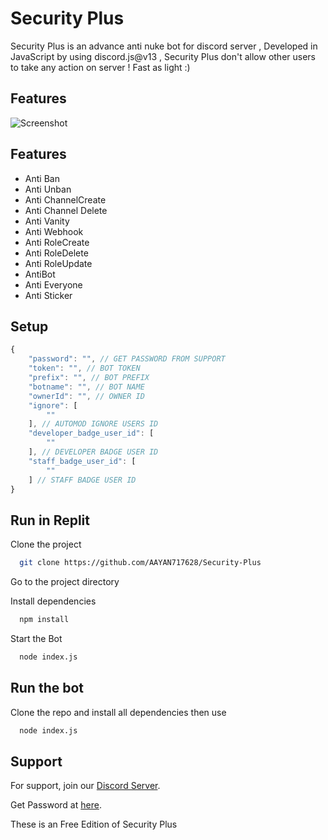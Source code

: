 
# Security Plus 

Security Plus is an advance anti nuke bot for discord server , Developed in JavaScript by using discord.js@v13 , Security Plus don't allow other users to take any action on server ! Fast as light :)


## Features

![Screenshot](https://cdn.discordapp.com/attachments/1002100388083793973/1002230345804021943/ss.PNG)



## Features

- Anti Ban
- Anti Unban
- Anti ChannelCreate
- Anti Channel Delete
- Anti Vanity
- Anti Webhook
- Anti RoleCreate
- Anti RoleDelete
- Anti RoleUpdate
- AntiBot
- Anti Everyone
- Anti Sticker


## Setup

```js
{
    "password": "", // GET PASSWORD FROM SUPPORT
    "token": "", // BOT TOKEN
    "prefix": "", // BOT PREFIX
    "botname": "", // BOT NAME
    "ownerId": "", // OWNER ID
    "ignore": [
        ""
    ], // AUTOMOD IGNORE USERS ID
    "developer_badge_user_id": [
        ""
    ], // DEVELOPER BADGE USER ID
    "staff_badge_user_id": [
        ""
    ] // STAFF BADGE USER ID
}
```


## Run in Replit

Clone the project

```bash
  git clone https://github.com/AAYAN717628/Security-Plus
```

Go to the project directory



Install dependencies

```bash
  npm install
```

Start the Bot

```bash
  node index.js
```


## Run the bot

Clone the repo and install all dependencies then use

```bash
  node index.js
```
    
## Support

For support,  join our [Discord Server](https://discord.gg/Z4tKgfgj9Y).

Get Password at [here](https://discord.gg/Z4tKgfgj9Y).

These is an Free Edition of Security Plus

